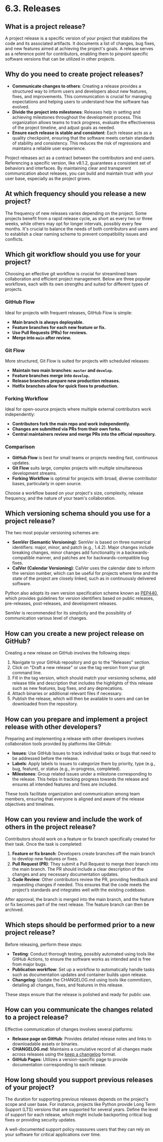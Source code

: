 # 6.3. Releases

## What is a project release?

A project release is a specific version of your project that stabilizes the code and its associated artifacts. It documents a list of changes, bug fixes, and new features aimed at achieving the project's goals. A release serves as a reference point for contributors, enabling them to pinpoint specific software versions that can be utilized in other projects.

## Why do you need to create project releases?

- **Communicate changes to others**: Creating a release provides a structured way to inform users and developers about new features, fixes, and improvements. This communication is crucial for managing expectations and helping users to understand how the software has evolved.
- **Divide the project into milestones**: Releases help in setting and achieving milestones throughout the development process. This organization allows teams to track progress, evaluate the effectiveness of the project timeline, and adjust goals as needed.
- **Ensure each release is stable and consistent**: Each release acts as a quality checkpoint, ensuring that the software meets certain standards of stability and consistency. This reduces the risk of regressions and maintains a reliable user experience.

Project releases act as a contract between the contributors and end users. Referencing a specific version, like v8.1.2, guarantees a consistent set of behaviors and interfaces. By maintaining clear and transparent communication about releases, you can build and maintain trust with your user base, especially as the project grows.

## At which frequency should you release a new project?

The frequency of new releases varies depending on the project. Some projects benefit from a rapid release cycle, as short as every two or three weeks, while others may opt for longer intervals, possibly every few months. It's crucial to balance the needs of both contributors and users and to establish a clear naming scheme to prevent compatibility issues and conflicts.

## Which git workflow should you use for your project?

Choosing an effective git workflow is crucial for streamlined team collaboration and efficient project management. Below are three popular workflows, each with its own strengths and suited for different types of projects.

### GitHub Flow

Ideal for projects with frequent releases, GitHub Flow is simple:

- **Main branch is always deployable.**
- **Feature branches for each new feature or fix.**
- **Use Pull Requests (PRs) for reviews.**
- **Merge into `main` after review.**

### Git Flow

More structured, Git Flow is suited for projects with scheduled releases:

- **Maintain two main branches: `master` and `develop`.**
- **Feature branches merge into `develop`.**
- **Release branches prepare new production releases.**
- **Hotfix branches allow for quick fixes to production.**

### Forking Workflow

Ideal for open-source projects where multiple external contributors work independently:

- **Contributors fork the main repo and work independently.**
- **Changes are submitted via PRs from their own forks.**
- **Central maintainers review and merge PRs into the official repository.**

### Comparison

- **GitHub Flow** is best for small teams or projects needing fast, continuous updates.
- **Git Flow** suits large, complex projects with multiple simultaneous development streams.
- **Forking Workflow** is optimal for projects with broad, diverse contributor bases, particularly in open source.

Choose a workflow based on your project's size, complexity, release frequency, and the nature of your team's collaboration.

## Which versioning schema should you use for a project release?

The two most popular versioning schemes are:

- **SemVer (Semantic Versioning)**: SemVer is based on three numerical identifiers: major, minor, and patch (e.g., 1.4.2). Major changes include breaking changes, minor changes add functionality in a backwards-compatible manner, and patches are for backwards-compatible bug fixes.
- **CalVer (Calendar Versioning)**: CalVer uses the calendar date to inform the version number, which can be useful for projects where time and the state of the project are closely linked, such as in continuously delivered software.

Python also adopts its own version specification scheme known as [PEP440](https://peps.python.org/pep-0440/), which provides guidelines for version identifiers based on public releases, pre-releases, post-releases, and development releases.

SemVer is recommended for its simplicity and the possibility of communication various level of changes.

## How can you create a new project release on GitHub?

Creating a new release on GitHub involves the following steps:

1. Navigate to your GitHub repository and go to the "Releases" section.
2. Click on "Draft a new release" or use the tag version from your git command line.
3. Fill in the tag version, which should match your versioning schema, add release title and description that includes the highlights of this release such as new features, bug fixes, and any deprecations.
4. Attach binaries or additional relevant files if necessary.
5. Publish the release, which will then be available to users and can be downloaded from the repository.

## How can you prepare and implement a project release with other developers?

Preparing and implementing a release with other developers involves collaboration tools provided by platforms like GitHub:

- **Issues**: Use GitHub Issues to track individual tasks or bugs that need to be addressed before the release.
- **Labels**: Apply labels to issues to categorize them by priority, type (e.g., bug, feature), or status (e.g., in-progress, completed).
- **Milestones**: Group related issues under a milestone corresponding to the release. This helps in tracking progress towards the release and ensures all intended features and fixes are included.

These tools facilitate organization and communication among team members, ensuring that everyone is aligned and aware of the release objectives and timelines.

## How can you review and include the work of others in the project release?

Contributors should work on a feature or fix branch specifically created for their task. Once the task is completed:

1. **Feature or fix branch**: Developers create branches off the main branch to develop new features or fixes.
2. **Pull Request (PR)**: They submit a Pull Request to merge their branch into the main branch. The PR should include a clear description of the changes and any necessary documentation updates.
3. **Code Review**: Other contributors review the PR, providing feedback and requesting changes if needed. This ensures that the code meets the project’s standards and integrates well with the existing codebase.

After approval, the branch is merged into the main branch, and the feature or fix becomes part of the next release. The feature branch can then be archived.

## Which steps should be performed prior to a new project release?

Before releasing, perform these steps:

- **Testing**: Conduct thorough testing, possibly automated using tools like GitHub Actions, to ensure the software works as intended and is free from major bugs.
- **Publication workflow**: Set up a workflow to automatically handle tasks such as documentation updates and container builds upon release.
- **Changelog**: Update the CHANGELOG.md using tools like commitizen, detailing all changes, fixes, and features in this release.

These steps ensure that the release is polished and ready for public use.

## How can you communicate the changes related to a project release?

Effective communication of changes involves several platforms:

- **Release page on GitHub**: Provides detailed release notes and links to downloadable assets or binaries.
- **CHANGELOG.md**: Maintains a cumulative record of all changes made across releases using the [keep a changelog](https://keepachangelog.com/) format.
- **GitHub Pages**: Utilizes a version-specific page to provide documentation corresponding to each release.

## How long should you support previous releases of your project?

The duration for supporting previous releases depends on the project's scope and user base. For instance, projects like Python provide Long Term Support (LTS) versions that are supported for several years. Define the level of support for each release, which might include backporting critical bug fixes or providing security updates.

A well-documented support policy reassures users that they can rely on your software for critical applications over time.